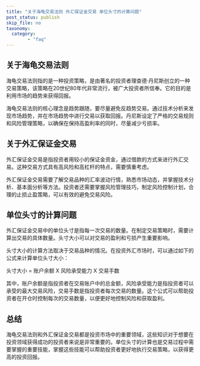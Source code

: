 ```yaml
---
title: "关于海龟交易法则 外汇保证金交易 单位头寸的计算问题"
post_status: publish
skip_file: no
taxonomy:
  category:
        - "faq"
---
```


## 关于海龟交易法则

海龟交易法则指的是一种投资策略，是由著名的投资者理查德·丹尼斯创立的一种交易策略，该策略在20世纪80年代非常流行，被广大投资者所信奉。它的目的是利用市场的趋势来获得回报。

海龟交易法则的核心理念是趋势跟随，要尽量避免反趋势交易。通过技术分析来发现市场趋势，并在市场趋势中进行交易以获取回报。丹尼斯设定了严格的交易规则和风险管理策略，以确保在保持高盈利率的同时，尽量减少亏损率。

## 关于外汇保证金交易

外汇保证金交易是指投资者用较小的保证金资金，通过借款的方式来进行外汇交易。这种交易方式具有高风险和高杠杆的特点，需要慎重考虑。

外汇保证金交易需要了解交易品种的汇率波动行情，熟悉市场动态，并掌握技术分析、基本面分析等方法。投资者还需要掌握风险管理技巧，制定风险控制计划，合理的止损止盈策略，可以有效的避免交易风险。

## 单位头寸的计算问题

外汇保证金交易中的单位头寸是指每一次交易的数量。在制定交易策略时，需要计算出交易的具体数量。头寸大小可以对交易的盈利和亏损产生重要影响。

头寸大小的计算方法取决于交易品种的情况。在投资外汇市场时，可以通过如下的公式来计算单位头寸大小：

头寸大小 = 账户余额 X 风险承受能力 X 交易手数

其中，账户余额是指投资者在交易账户中的总金额，风险承受能力是指投资者可以承受的最大交易风险，交易手数是指投资者每次交易的数量。这个公式可以帮助投资者在开仓时控制每次的交易数量，以便更好地控制风险和获取盈利。

## 总结

海龟交易法则和外汇保证金交易都是投资市场中的重要领域，这些知识对于想要在投资领域获得成功的投资者来说是非常重要的。单位头寸的计算也是交易过程中需要掌握的重要技能，掌握这些技能可以帮助投资者更好地执行交易策略，以获得更高的投资回报。
